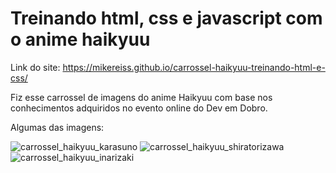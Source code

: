 # Treinando html, css e javascript com o anime haikyuu

Link do site: https://mikereiss.github.io/carrossel-haikyuu-treinando-html-e-css/

Fiz esse carrossel de imagens do anime Haikyuu com base nos conhecimentos adquiridos no evento online do Dev em Dobro.

Algumas das imagens:

![carrossel_haikyuu_karasuno](https://user-images.githubusercontent.com/100447560/226673772-87b5bf57-47ca-43bb-93f8-cd8fd0aed140.png)
![carrossel_haikyuu_shiratorizawa](https://user-images.githubusercontent.com/100447560/226673819-ccd6b2f1-874c-48ec-b41e-fe6745370143.png)
![carrossel_haikyuu_inarizaki](https://user-images.githubusercontent.com/100447560/226673834-9ca3c0d0-f86c-4789-ae93-6d1c7212b1b5.png)
